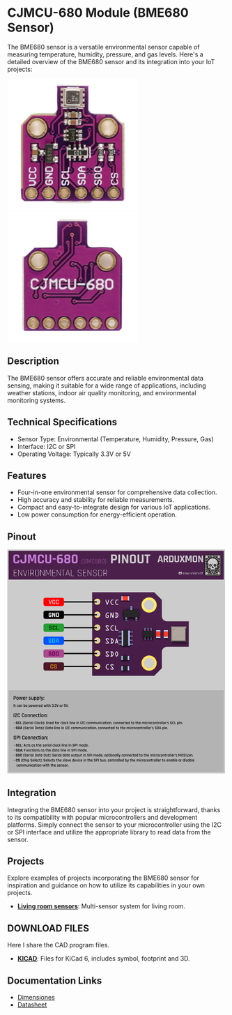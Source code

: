 # CJMCU-680 Module (BME680 Sensor)

The BME680 sensor is a versatile environmental sensor capable of measuring temperature, humidity, pressure, and gas levels. Here's a detailed overview of the BME680 sensor and its integration into your IoT projects:


[<img src="pictures/CJMCU-680-front.jpg" width="300" alt="Front"/>](pictures/CJMCU-680-front.jpg)
[<img src="pictures/CJMCU-680-back.jpg" width="300" alt="Back"/>](pictures/CJMCU-680-back.jpg)

## Description
  The BME680 sensor offers accurate and reliable environmental data sensing, making it suitable for a wide range of applications, including weather stations, indoor air quality monitoring, and environmental monitoring systems.

## Technical Specifications
  - Sensor Type: Environmental (Temperature, Humidity, Pressure, Gas)
  - Interface: I2C or SPI
  - Operating Voltage: Typically 3.3V or 5V

## Features
  - Four-in-one environmental sensor for comprehensive data collection.
  - High accuracy and stability for reliable measurements.
  - Compact and easy-to-integrate design for various IoT applications.
  - Low power consumption for energy-efficient operation.


## Pinout
[<img src="schemas/BME680-Pinout.png" width="500" alt="Pinout"/>](schemas/BME680-Pinout.png)

## Integration
  Integrating the BME680 sensor into your project is straightforward, thanks to its compatibility with popular microcontrollers and development platforms. Simply connect the sensor to your microcontroller using the I2C or SPI interface and utilize the appropriate library to read data from the sensor.

## Projects
  Explore examples of projects incorporating the BME680 sensor for inspiration and guidance on how to utilize its capabilities in your own projects.

- [**Living room sensors**](../../../../Projects/Living%20room%20sensors/README.md): Multi-sensor system for living room.

## DOWNLOAD FILES
Here I share the CAD program files.
- [**KICAD**](downloads/KICAD-CJMCU-680.zip): Files for KiCad 6, includes symbol, footprint and 3D.


## Documentation Links

- [Dimensiones](schemas/dimensiones-BME680.jpg)
- [Datasheet](pdf/BME680.pdf)
